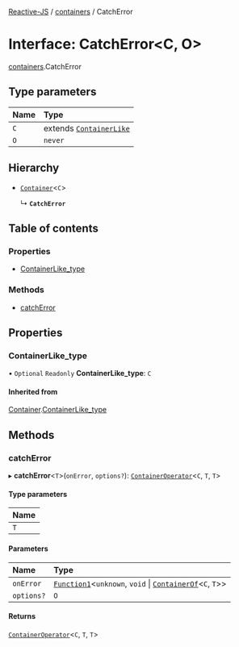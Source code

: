 [Reactive-JS](../README.md) / [containers](../modules/containers.md) / CatchError

# Interface: CatchError<C, O\>

[containers](../modules/containers.md).CatchError

## Type parameters

| Name | Type |
| :------ | :------ |
| `C` | extends [`ContainerLike`](containers.ContainerLike.md) |
| `O` | `never` |

## Hierarchy

- [`Container`](containers.Container.md)<`C`\>

  ↳ **`CatchError`**

## Table of contents

### Properties

- [ContainerLike\_type](containers.CatchError.md#containerlike_type)

### Methods

- [catchError](containers.CatchError.md#catcherror)

## Properties

### ContainerLike\_type

• `Optional` `Readonly` **ContainerLike\_type**: `C`

#### Inherited from

[Container](containers.Container.md).[ContainerLike_type](containers.Container.md#containerlike_type)

## Methods

### catchError

▸ **catchError**<`T`\>(`onError`, `options?`): [`ContainerOperator`](../modules/containers.md#containeroperator)<`C`, `T`, `T`\>

#### Type parameters

| Name |
| :------ |
| `T` |

#### Parameters

| Name | Type |
| :------ | :------ |
| `onError` | [`Function1`](../modules/functions.md#function1)<`unknown`, `void` \| [`ContainerOf`](../modules/containers.md#containerof)<`C`, `T`\>\> |
| `options?` | `O` |

#### Returns

[`ContainerOperator`](../modules/containers.md#containeroperator)<`C`, `T`, `T`\>
